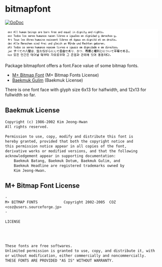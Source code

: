 # bitmapfont

[![GoDoc](https://godoc.org/github.com/hajimehoshi/bitmapfont?status.svg)](http://godoc.org/github.com/hajimehoshi/bitmapfont)

![Example](example/example.png)

Package bitmapfont offers a font.Face value of some bitmap fonts.

   * [M+ Bitmap Font](http://mplus-fonts.osdn.jp/mplus-bitmap-fonts/) (M+ Bitmap Fonts License)
   * [Baekmuk Gulim](http://kldp.net/baekmuk/) (Baekmuk License)

There is one font face with glyph size 6x13 for halfwidth, and 12x13 for fullwidth so far.

## Baekmuk License

```
Copyright (c) 1986-2002 Kim Jeong-Hwan
All rights reserved.

Permission to use, copy, modify and distribute this font is
hereby granted, provided that both the copyright notice and
this permission notice appear in all copies of the font,
derivative works or modified versions, and that the following
acknowledgement appear in supporting documentation:
    Baekmuk Batang, Baekmuk Dotum, Baekmuk Gulim, and
    Baekmuk Headline are registered trademarks owned by
    Kim Jeong-Hwan.
```

## M+ Bitmap Font License

```
-
M+ BITMAP FONTS            Copyright 2002-2005  COZ <coz@users.sourceforge.jp>
-

LICENSE




These fonts are free softwares.
Unlimited permission is granted to use, copy, and distribute it, with
or without modification, either commercially and noncommercially.
THESE FONTS ARE PROVIDED "AS IS" WITHOUT WARRANTY.
```
